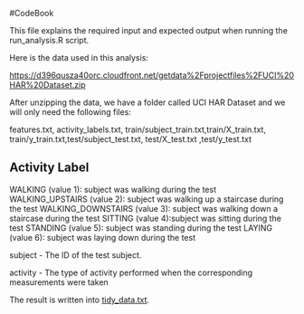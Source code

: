 #CodeBook

This file explains the required input and expected output when running the run_analysis.R script.

Here is the data used in this analysis:

https://d396qusza40orc.cloudfront.net/getdata%2Fprojectfiles%2FUCI%20HAR%20Dataset.zip

After unzipping the data, we have a folder called UCI HAR Dataset and we will only need the following files:

features.txt, activity_labels.txt, train/subject_train.txt,train/X_train.txt, train/y_train.txt,test/subject_test.txt,
test/X_test.txt ,test/y_test.txt


Activity Label
  -------------------------
  WALKING (value 1): subject was walking during the test
  WALKING_UPSTAIRS (value 2): subject was walking up a staircase during the test
  WALKING_DOWNSTAIRS (value 3): subject was walking down a staircase during the test
  SITTING (value 4):subject was sitting during the test
  STANDING (value 5): subject was standing during the test
  LAYING (value 6): subject was laying down during the test

subject - The ID of the test subject.

activity - The type of activity performed when the corresponding measurements were taken

The result is written into [tidy_data.txt](https://github.com/NyiNyiAye81/Getting_Data_Assignment/blob/master/tidy_data.txt).
